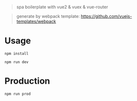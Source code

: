 > spa boilerplate with vue2 & vuex & vue-router

> generate by webpack template: https://github.com/vuejs-templates/webpack

# Usage

`npm install`

`npm run dev`

# Production

 `npm run prod`
